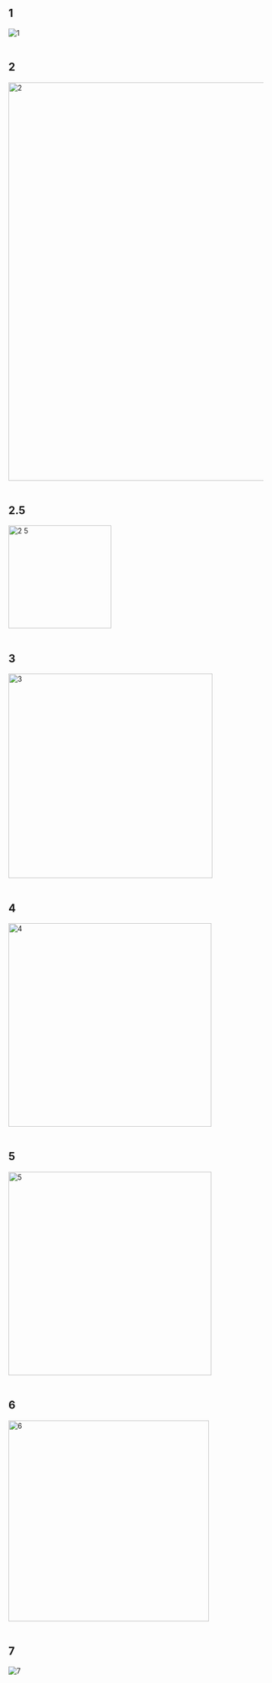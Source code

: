 ## 1
![1](https://user-images.githubusercontent.com/114986832/212070681-3f090573-4539-4657-ac9f-9de365fc5f81.png)
<br><br>

## 2
<img width="785" alt="2" src="https://user-images.githubusercontent.com/114986832/212070694-fc7ec71b-5934-4a3b-8599-1ceecc0347ca.png">
<br><br>

## 2.5
<img width="203" alt="2 5" src="https://user-images.githubusercontent.com/114986832/212070698-2bba8e98-caef-4db2-98ba-48025cf374bd.png">
<br><br>

## 3
<img width="403" alt="3" src="https://user-images.githubusercontent.com/114986832/212070709-28a9d93d-a35e-4f35-bd91-9501b1bc0e2e.png">
<br><br>

## 4
<img width="401" alt="4" src="https://user-images.githubusercontent.com/114986832/212070711-ce2b1bf5-ccfa-4d51-90a2-0e98311d3366.png">
<br><br>

## 5
<img width="401" alt="5" src="https://user-images.githubusercontent.com/114986832/212070719-ab3d2128-2233-4284-8502-1fee27011349.png">
<br><br>

## 6
<img width="396" alt="6" src="https://user-images.githubusercontent.com/114986832/212070724-5051817c-2b23-4c77-9105-a643fa6ce88b.png">
<br><br>

## 7
![7](https://user-images.githubusercontent.com/114986832/212070738-c9c909f8-ca65-4483-ae51-5a5e999f97fc.png)
